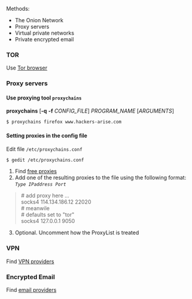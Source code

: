 Methods:

- The Onion Network
- Proxy servers
- Virtual private networks
- Private encrypted email

### TOR

Use [Tor browser](https://www.torproject.org/)

### Proxy servers

#### Use proxying tool `proxychains`

**proxychains** [**-q** **-f** _CONFIG_FILE_] _PROGRAM_NAME_ [_ARGUMENTS_]

```sh
$ proxychains firefox www.hackers-arise.com
```

#### Setting proxies in the config file

Edit file `/etc/proxychains.conf`

```sh
$ gedit /etc/proxychains.conf
```

1. Find [free proxies](https://hidemy.io/en/proxy-list/)
2. Add one of the resulting proxies to the file using the following format: _`Type IPaddress Port`_

> \# add proxy here ...  
> socks4 114.134.186.12 22020  
> \# meanwile  
> \# defaults set to "tor"  
> socks4 127.0.0.1 9050

3. Optional. Uncomment how the ProxyList is treated

### VPN

Find [VPN providers](https://www.privacytools.io/privacy-vpn)

### Encrypted Email

Find [email providers](https://www.privacytools.io/privacy-email)
